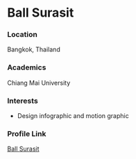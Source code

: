 # Ball Surasit

### Location

Bangkok, Thailand

### Academics

Chiang Mai University

### Interests

- Design infographic and motion graphic

### Profile Link

[Ball Surasit](https://github.com/ballsurasit)
